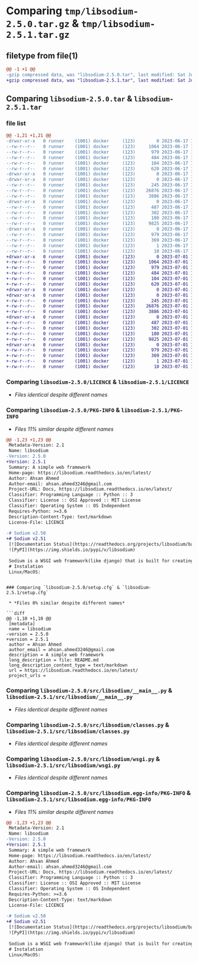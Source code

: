# Comparing `tmp/libsodium-2.5.0.tar.gz` & `tmp/libsodium-2.5.1.tar.gz`

## filetype from file(1)

```diff
@@ -1 +1 @@
-gzip compressed data, was "libsodium-2.5.0.tar", last modified: Sat Jun 17 19:49:13 2023, max compression
+gzip compressed data, was "libsodium-2.5.1.tar", last modified: Sat Jul  1 18:29:57 2023, max compression
```

## Comparing `libsodium-2.5.0.tar` & `libsodium-2.5.1.tar`

### file list

```diff
@@ -1,21 +1,21 @@
-drwxr-xr-x   0 runner    (1001) docker     (123)        0 2023-06-17 19:49:13.772675 libsodium-2.5.0/
--rw-r--r--   0 runner    (1001) docker     (123)     1064 2023-06-17 19:48:47.000000 libsodium-2.5.0/LICENCE
--rw-r--r--   0 runner    (1001) docker     (123)      979 2023-06-17 19:49:13.772675 libsodium-2.5.0/PKG-INFO
--rw-r--r--   0 runner    (1001) docker     (123)      484 2023-06-17 19:48:47.000000 libsodium-2.5.0/README.md
--rw-r--r--   0 runner    (1001) docker     (123)      104 2023-06-17 19:48:47.000000 libsodium-2.5.0/pyproject.toml
--rw-r--r--   0 runner    (1001) docker     (123)      620 2023-06-17 19:49:13.772675 libsodium-2.5.0/setup.cfg
-drwxr-xr-x   0 runner    (1001) docker     (123)        0 2023-06-17 19:49:13.768675 libsodium-2.5.0/src/
-drwxr-xr-x   0 runner    (1001) docker     (123)        0 2023-06-17 19:49:13.772675 libsodium-2.5.0/src/libsodium/
--rw-r--r--   0 runner    (1001) docker     (123)      245 2023-06-17 19:48:47.000000 libsodium-2.5.0/src/libsodium/__init__.py
--rw-r--r--   0 runner    (1001) docker     (123)    26876 2023-06-17 19:48:47.000000 libsodium-2.5.0/src/libsodium/__main__.py
--rw-r--r--   0 runner    (1001) docker     (123)     3886 2023-06-17 19:48:47.000000 libsodium-2.5.0/src/libsodium/classes.py
-drwxr-xr-x   0 runner    (1001) docker     (123)        0 2023-06-17 19:49:13.772675 libsodium-2.5.0/src/libsodium/db/
--rw-r--r--   0 runner    (1001) docker     (123)      487 2023-06-17 19:48:47.000000 libsodium-2.5.0/src/libsodium/db/__init__.py
--rw-r--r--   0 runner    (1001) docker     (123)      302 2023-06-17 19:48:47.000000 libsodium-2.5.0/src/libsodium/db/connect.py
--rw-r--r--   0 runner    (1001) docker     (123)      180 2023-06-17 19:48:47.000000 libsodium-2.5.0/src/libsodium/utils.py
--rw-r--r--   0 runner    (1001) docker     (123)     9825 2023-06-17 19:48:47.000000 libsodium-2.5.0/src/libsodium/wsgi.py
-drwxr-xr-x   0 runner    (1001) docker     (123)        0 2023-06-17 19:49:13.772675 libsodium-2.5.0/src/libsodium.egg-info/
--rw-r--r--   0 runner    (1001) docker     (123)      979 2023-06-17 19:49:13.000000 libsodium-2.5.0/src/libsodium.egg-info/PKG-INFO
--rw-r--r--   0 runner    (1001) docker     (123)      369 2023-06-17 19:49:13.000000 libsodium-2.5.0/src/libsodium.egg-info/SOURCES.txt
--rw-r--r--   0 runner    (1001) docker     (123)        1 2023-06-17 19:49:13.000000 libsodium-2.5.0/src/libsodium.egg-info/dependency_links.txt
--rw-r--r--   0 runner    (1001) docker     (123)       10 2023-06-17 19:49:13.000000 libsodium-2.5.0/src/libsodium.egg-info/top_level.txt
+drwxr-xr-x   0 runner    (1001) docker     (123)        0 2023-07-01 18:29:57.102473 libsodium-2.5.1/
+-rw-r--r--   0 runner    (1001) docker     (123)     1064 2023-07-01 18:29:26.000000 libsodium-2.5.1/LICENCE
+-rw-r--r--   0 runner    (1001) docker     (123)      979 2023-07-01 18:29:57.102473 libsodium-2.5.1/PKG-INFO
+-rw-r--r--   0 runner    (1001) docker     (123)      484 2023-07-01 18:29:26.000000 libsodium-2.5.1/README.md
+-rw-r--r--   0 runner    (1001) docker     (123)      104 2023-07-01 18:29:26.000000 libsodium-2.5.1/pyproject.toml
+-rw-r--r--   0 runner    (1001) docker     (123)      620 2023-07-01 18:29:57.102473 libsodium-2.5.1/setup.cfg
+drwxr-xr-x   0 runner    (1001) docker     (123)        0 2023-07-01 18:29:57.098473 libsodium-2.5.1/src/
+drwxr-xr-x   0 runner    (1001) docker     (123)        0 2023-07-01 18:29:57.098473 libsodium-2.5.1/src/libsodium/
+-rw-r--r--   0 runner    (1001) docker     (123)      245 2023-07-01 18:29:26.000000 libsodium-2.5.1/src/libsodium/__init__.py
+-rw-r--r--   0 runner    (1001) docker     (123)    26876 2023-07-01 18:29:26.000000 libsodium-2.5.1/src/libsodium/__main__.py
+-rw-r--r--   0 runner    (1001) docker     (123)     3886 2023-07-01 18:29:26.000000 libsodium-2.5.1/src/libsodium/classes.py
+drwxr-xr-x   0 runner    (1001) docker     (123)        0 2023-07-01 18:29:57.102473 libsodium-2.5.1/src/libsodium/db/
+-rw-r--r--   0 runner    (1001) docker     (123)      487 2023-07-01 18:29:26.000000 libsodium-2.5.1/src/libsodium/db/__init__.py
+-rw-r--r--   0 runner    (1001) docker     (123)      302 2023-07-01 18:29:26.000000 libsodium-2.5.1/src/libsodium/db/connect.py
+-rw-r--r--   0 runner    (1001) docker     (123)      180 2023-07-01 18:29:26.000000 libsodium-2.5.1/src/libsodium/utils.py
+-rw-r--r--   0 runner    (1001) docker     (123)     9825 2023-07-01 18:29:26.000000 libsodium-2.5.1/src/libsodium/wsgi.py
+drwxr-xr-x   0 runner    (1001) docker     (123)        0 2023-07-01 18:29:57.102473 libsodium-2.5.1/src/libsodium.egg-info/
+-rw-r--r--   0 runner    (1001) docker     (123)      979 2023-07-01 18:29:57.000000 libsodium-2.5.1/src/libsodium.egg-info/PKG-INFO
+-rw-r--r--   0 runner    (1001) docker     (123)      369 2023-07-01 18:29:57.000000 libsodium-2.5.1/src/libsodium.egg-info/SOURCES.txt
+-rw-r--r--   0 runner    (1001) docker     (123)        1 2023-07-01 18:29:57.000000 libsodium-2.5.1/src/libsodium.egg-info/dependency_links.txt
+-rw-r--r--   0 runner    (1001) docker     (123)       10 2023-07-01 18:29:57.000000 libsodium-2.5.1/src/libsodium.egg-info/top_level.txt
```

### Comparing `libsodium-2.5.0/LICENCE` & `libsodium-2.5.1/LICENCE`

 * *Files identical despite different names*

### Comparing `libsodium-2.5.0/PKG-INFO` & `libsodium-2.5.1/PKG-INFO`

 * *Files 11% similar despite different names*

```diff
@@ -1,23 +1,23 @@
 Metadata-Version: 2.1
 Name: libsodium
-Version: 2.5.0
+Version: 2.5.1
 Summary: A simple web framework
 Home-page: https://libsodium.readthedocs.io/en/latest/
 Author: Ahsan Ahmed
 Author-email: ahsan.ahmed3246@gmail.com
 Project-URL: Docs, https://libsodium.readthedocs.io/en/latest/
 Classifier: Programming Language :: Python :: 3
 Classifier: License :: OSI Approved :: MIT License
 Classifier: Operating System :: OS Independent
 Requires-Python: >=3.6
 Description-Content-Type: text/markdown
 License-File: LICENCE
 
-# Sodium v2.50
+# Sodium v2.51
 [![Documentation Status](https://readthedocs.org/projects/libsodium/badge/?version=latest)](https://libsodium.readthedocs.io/en/latest/?badge=latest)
 ![PyPI](https://img.shields.io/pypi/v/libsodium)
 
 Sodium is a WSGI web framework(like django) that is built for creating API's.
 # Instalation
 Linux/MacOS:
 ```
```

### Comparing `libsodium-2.5.0/setup.cfg` & `libsodium-2.5.1/setup.cfg`

 * *Files 0% similar despite different names*

```diff
@@ -1,10 +1,10 @@
 [metadata]
 name = libsodium
-version = 2.5.0
+version = 2.5.1
 author = Ahsan Ahmed
 author_email = ahsan.ahmed3246@gmail.com
 description = A simple web framework
 long_description = file: README.md
 long_description_content_type = text/markdown
 url = https://libsodium.readthedocs.io/en/latest/
 project_urls =
```

### Comparing `libsodium-2.5.0/src/libsodium/__main__.py` & `libsodium-2.5.1/src/libsodium/__main__.py`

 * *Files identical despite different names*

### Comparing `libsodium-2.5.0/src/libsodium/classes.py` & `libsodium-2.5.1/src/libsodium/classes.py`

 * *Files identical despite different names*

### Comparing `libsodium-2.5.0/src/libsodium/wsgi.py` & `libsodium-2.5.1/src/libsodium/wsgi.py`

 * *Files identical despite different names*

### Comparing `libsodium-2.5.0/src/libsodium.egg-info/PKG-INFO` & `libsodium-2.5.1/src/libsodium.egg-info/PKG-INFO`

 * *Files 11% similar despite different names*

```diff
@@ -1,23 +1,23 @@
 Metadata-Version: 2.1
 Name: libsodium
-Version: 2.5.0
+Version: 2.5.1
 Summary: A simple web framework
 Home-page: https://libsodium.readthedocs.io/en/latest/
 Author: Ahsan Ahmed
 Author-email: ahsan.ahmed3246@gmail.com
 Project-URL: Docs, https://libsodium.readthedocs.io/en/latest/
 Classifier: Programming Language :: Python :: 3
 Classifier: License :: OSI Approved :: MIT License
 Classifier: Operating System :: OS Independent
 Requires-Python: >=3.6
 Description-Content-Type: text/markdown
 License-File: LICENCE
 
-# Sodium v2.50
+# Sodium v2.51
 [![Documentation Status](https://readthedocs.org/projects/libsodium/badge/?version=latest)](https://libsodium.readthedocs.io/en/latest/?badge=latest)
 ![PyPI](https://img.shields.io/pypi/v/libsodium)
 
 Sodium is a WSGI web framework(like django) that is built for creating API's.
 # Instalation
 Linux/MacOS:
 ```
```

